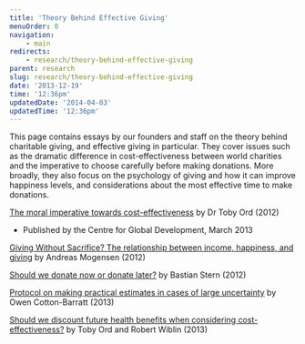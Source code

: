 ```yaml
---
title: 'Theory Behind Effective Giving'
menuOrder: 0
navigation:
    - main
redirects:
    - research/theory-behind-effective-giving
parent: research
slug: research/theory-behind-effective-giving
date: '2013-12-19'
time: '12:36pm'
updatedDate: '2014-04-03'
updatedTime: '12:36pm'
---
```

This page contains essays by our founders and staff on the theory behind charitable giving, and effective giving in particular. They cover issues such as the dramatic difference in cost-effectiveness between world charities and the imperative to choose carefully before making donations. More broadly, they also focus on the psychology of giving and how it can improve happiness levels, and considerations about the most effective time to make donations.

[The moral imperative towards cost-effectiveness](/files/moral_imperative.pdf) by Dr Toby Ord (2012)
- Published by the Centre for Global Development, March 2013

[Giving Without Sacrifice? The relationship between income, happiness, and giving](/files/giving-without-sacrifice.pdf) by Andreas Mogensen (2012)

[Should we donate now or donate later?](/files/donating-vs-investing.pdf) by Bastian Stern (2012)

[Protocol on making practical estimates in cases of large uncertainty](/files/protocol.pdf) by Owen Cotton-Barratt (2013)

[Should we discount future health benefits when considering cost-effectiveness?](/files/discounting-health2.pdf) by Toby Ord and Robert Wiblin (2013)